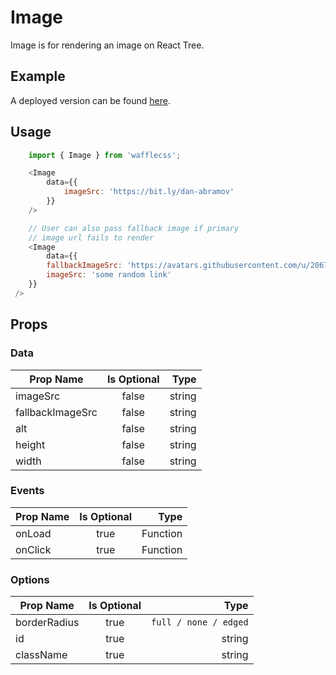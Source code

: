 # Image

Image is for rendering an image on React Tree.

## Example

A deployed version can be found [here](https://wafflecss-jithinqw.vercel.app/?path=/docs/image--image-default).

## Usage

```javascript
    import { Image } from 'wafflecss';

    <Image
        data={{
            imageSrc: 'https://bit.ly/dan-abramov'
        }}
    />

    // User can also pass fallback image if primary
    // image url fails to render
    <Image
        data={{
        fallbackImageSrc: 'https://avatars.githubusercontent.com/u/20675707?s=400&u=55a84a1aa15319882892c57d6d7aef0d362c4c00&v=4',
        imageSrc: 'some random link'
    }}
 />
```

## Props

### Data
| Prop Name   |Is Optional    |  Type |
|----------|:-------------:|------:|
| imageSrc |  false | string |
| fallbackImageSrc |  false | string |
| alt |  false | string |
| height |  false | string |
| width |  false | string |

### Events
| Prop Name   |Is Optional    |  Type |
|----------|:-------------:|------:|
| onLoad |  true | Function |
| onClick |  true | Function |

### Options
| Prop Name   |Is Optional    |  Type |
|----------|:-------------:|------:|
| borderRadius |  true | `full / none / edged` |
| id |  true | string |
| className |  true | string |